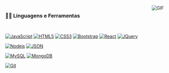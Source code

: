 

<!--
**Uelitonn6/Uelitonn6** is a ✨ _special_ ✨ repository because its `README.md` (this file) appears on your GitHub profile.

Here are some ideas to get you started:

- 🔭 I’m currently working on ...
- 🌱 I’m currently learning ...
- 👯 I’m looking to collaborate on ...
- 🤔 I’m looking for help with ...
- 💬 Ask me about ...
- 📫 How to reach me: ...
- 😄 Pronouns: ...
- ⚡ Fun fact: ...
-->
<br />
<br />

  <img align="right" alt="GIF" src="https://media.giphy.com/media/836HiJc7pgzy8iNXCn/giphy.gif" />
  
### 👨‍💻 Linguagens e Ferramentas

<br />

[![JavaScript](https://img.shields.io/badge/-JavaScript-black?style=flat&logo=javascript&link=https://github.com/Uelitonn6)](https://github.com/Uelitonn6) 
[![HTML5](https://img.shields.io/badge/-HTML5-E34F26?style=flat&logo=html5&logoColor=white&link=https://github.com/Uelitonn6)](https://github.com/Uelitonn6) 
[![CSS3](https://img.shields.io/badge/-CSS3-1572B6?style=flat&logo=css3&link=https://github.com/Uelitonn6)](https://github.com/Uelitonn6) 
[![Bootstrap](https://img.shields.io/badge/-Bootstrap-563D7C?style=flat&logo=bootstrap&link=https://github.com/Uelitonn6)](https://github.com/Uelitonn6) 
[![React](https://img.shields.io/badge/-React-black?style=flat&logo=react&link=https://github.com/Uelitonn6)](https://github.com/Uelitonn6) 
[![JQuery](https://img.shields.io/badge/-JQuery-blue?style=flat&logo=jquery&link=https://github.com/Uelitonn6)](https://github.com/Uelitonn6) 

[![Nodejs](https://img.shields.io/badge/-Nodejs-green?style=flat&logo=Node.js&link=https://github.com/Uelitonn6)](https://github.com/Uelitonn6) 
[![JSON](https://img.shields.io/badge/-json-02569B?style=flat&logo=json&link=https://github.com/Uelitonn6)](https://github.com/Uelitonn6)

[![MySQL](https://img.shields.io/badge/-MySQL-black?style=flat&logo=mysql&link=https://github.com/Uelitonn6)](https://github.com/Uelitonn6)
[![MongoDB](https://img.shields.io/badge/-MongoDB-FCA121?style=flat&logo=mongodb&link=https://github.com/Uelitonn6)](https://github.com/Uelitonn6) 

[![Git](https://img.shields.io/badge/-Git-black?style=flat&logo=git&link=https://github.com/Uelitonn6)](https://github.com/Uelitonn6)
